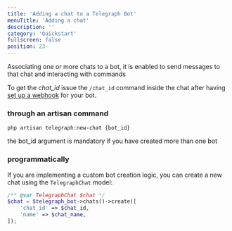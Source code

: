 ```yaml
---
title: 'Adding a chat to a Telegraph Bot'
menuTitle: 'Adding a chat'
description: ''
category: 'Quickstart'
fullscreen: false 
position: 23
---
```



Associating one or more chats to a bot, it is enabled to send messages to that chat and interacting with commands

<alert type="info">To get the _chat_id_ issue the `/chat_id` command inside the chat after having [set up a webhook](quickstart/setting-webhook) for your bot.</alert>


### through an artisan command

```shell
php artisan telegraph:new-chat {bot_id}
```

the bot_id argument is mandatory if you have created more than one bot

### programmatically

If you are implementing a custom bot creation logic, you can create a new chat using the `TelegraphChat` model:

```php
/** @var TelegraphChat $chat */
$chat = $telegraph_bot->chats()->create([
    'chat_id' => $chat_id,
    'name' => $chat_name,
]);
```
